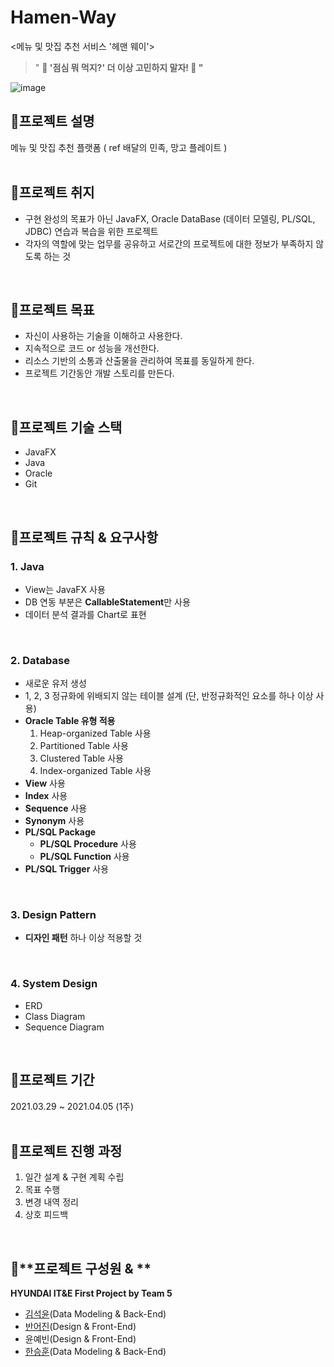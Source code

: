 # Hamen-Way
<메뉴 및 맛집 추천 서비스 '헤맨 웨이'> 

> " **🍴 '점심 뭐 먹지?' 더 이상 고민하지 말자! 🤩 "**

![image](https://user-images.githubusercontent.com/50897259/113802490-cbcc0980-9795-11eb-9ac7-116c54ef11f4.png)


## 🍴**프로젝트 설명**

메뉴 및 맛집 추천 플랫폼 ( ref 배달의 민족, 망고 플레이트 )  
<br/>

## 🍴**프로젝트 취지**

- 구현 완성의 목표가 아닌 JavaFX, Oracle DataBase (데이터 모델링, PL/SQL, JDBC) 연습과 복습을 위한 프로젝트
- 각자의 역할에 맞는 업무를 공유하고 서로간의 프로젝트에 대한 정보가 부족하지 않도록 하는 것  
<br/>

## 🍴**프로젝트 목표**

- 자신이 사용하는 기술을 이해하고 사용한다.
- 지속적으로 코드 or 성능을 개선한다.
- 리소스 기반의 소통과 산출물을 관리하여 목표를 동일하게 한다.
- 프로젝트 기간동안 개발 스토리를 만든다.  
<br/>

## 🍴**프로젝트 기술 스택**

- JavaFX
- Java
- Oracle
- Git  
<br/>

## 🍴**프로젝트 규칙 & 요구사항**

### 1. Java

- View는 JavaFX 사용
- DB 연동 부분은 **CallableStatement**만 사용
- 데이터 분석 결과를  Chart로 표현  
<br/>

### 2. Database

- 새로운 유저 생성
- 1, 2, 3 정규화에 위배되지 않는 테이블 설계 (단, 반정규화적인 요소를 하나 이상 사용)
- **Oracle Table 유형 적용**
    1. Heap-organized Table 사용
    2. Partitioned Table 사용
    3. Clustered Table 사용
    4. Index-organized Table 사용
- **View** 사용
- **Index** 사용
- **Sequence** 사용
- **Synonym** 사용
- **PL/SQL Package**
    - **PL/SQL Procedure** 사용
    - **PL/SQL Function** 사용
- **PL/SQL Trigger** 사용  
<br/>

### 3. Design Pattern

- **디자인 패턴** 하나 이상 적용할 것  
<br/>

### 4. System Design

- ERD
- Class Diagram
- Sequence Diagram  
<br/>

## 🍴**프로젝트 기간**

2021.03.29 ~ 2021.04.05 (1주)  
<br/>

## 🍴**프로젝트 진행 과정**

1. 일간 설계 & 구현 계획 수립
2. 목표 수행
3. 변경 내역 정리
4. 상호 피드백  
<br/>

## 🍴**프로젝트 구성원 & **
**HYUNDAI IT&E First Project by Team 5**
- [김석윤](https://github.com/gawibawibo)(Data Modeling & Back-End)
- [반어진](https://github.com/baneujin)(Design & Front-End)
- 윤예빈(Design & Front-End)
- [한승훈](https://github.com/Hanseunghoon)(Data Modeling & Back-End)  
<br/>
